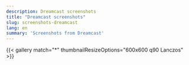 ```yaml
---
description: Dreamcast screenshots
title: "Dreamcast screenshots"
slug: screenshots-dreamcast
lang: en
summary: 'Screenshots from Dreamcast'
---
```

{{< gallery match="*" thumbnailResizeOptions="600x600 q90 Lanczos" >}}